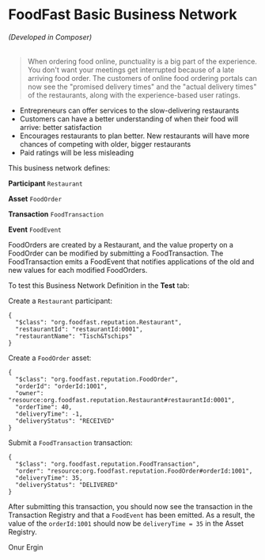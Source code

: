 # FoodFast Basic Business Network
###### (Developed in Composer)

> When ordering food online, punctuality is a big part of the experience. You don't want your meetings get interrupted because of a late arriving food order. The customers of online food ordering portals can now see the "promised delivery times" and the "actual delivery times" of the restaurants, along with the experience-based user ratings.

* Entrepreneurs can offer services to the slow-delivering restaurants
* Customers can have a better understanding of when their food will arrive: better satisfaction
* Encourages restaurants to plan better. New restaurants will have more chances of competing with older, bigger restaurants
* Paid ratings will be less misleading

This business network defines:

**Participant**
`Restaurant`

**Asset**
`FoodOrder`

**Transaction**
`FoodTransaction`

**Event**
`FoodEvent`

FoodOrders are created by a Restaurant, and the value property on a FoodOrder can be modified by submitting a FoodTransaction. The FoodTransaction emits a FoodEvent that notifies applications of the old and new values for each modified FoodOrders.

To test this Business Network Definition in the **Test** tab:

Create a `Restaurant` participant:

```
{
  "$class": "org.foodfast.reputation.Restaurant",
  "restaurantId": "restaurantId:0001",
  "restaurantName": "Tisch&Tschips"
}
```

Create a `FoodOrder` asset:

```
{
  "$class": "org.foodfast.reputation.FoodOrder",
  "orderId": "orderId:1001",
  "owner": "resource:org.foodfast.reputation.Restaurant#restaurantId:0001",
  "orderTime": 40,
  "deliveryTime": -1,
  "deliveryStatus": "RECEIVED"
}
```

Submit a `FoodTransaction` transaction:

```
{
  "$class": "org.foodfast.reputation.FoodTransaction",
  "order": "resource:org.foodfast.reputation.FoodOrder#orderId:1001",
  "deliveryTime": 35,
  "deliveryStatus": "DELIVERED"
}
```

After submitting this transaction, you should now see the transaction in the Transaction Registry and that a `FoodEvent` has been emitted. As a result, the value of the `orderId:1001` should now be `deliveryTime = 35` in the Asset Registry.

Onur Ergin

